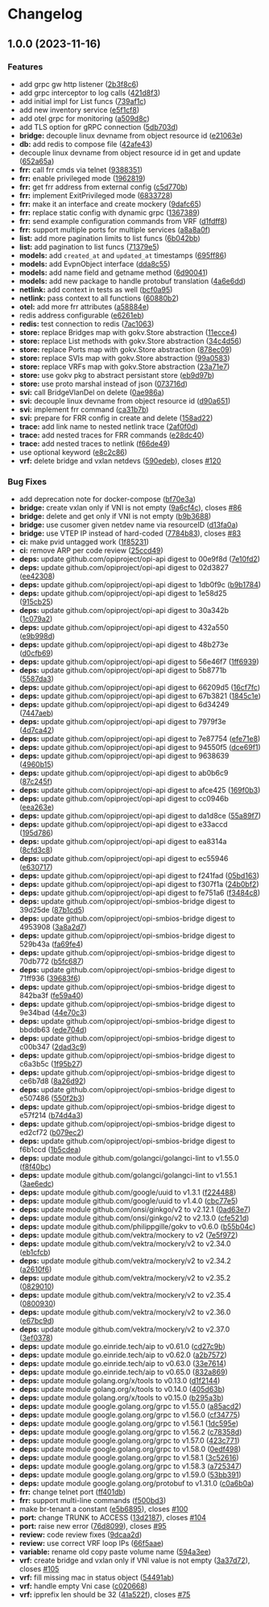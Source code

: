 # Changelog

## 1.0.0 (2023-11-16)


### Features

* add grpc gw http listener ([2b3f8c6](https://github.com/artek-koltun/opi-evpn-bridge/commit/2b3f8c6b23b244e25ddf194f2fdfbdc0006efa88))
* add grpc interceptor to log calls ([421d8f3](https://github.com/artek-koltun/opi-evpn-bridge/commit/421d8f3bb8eb65e3c494769d0c8957a0dc876912))
* add initial impl for List funcs ([739af1c](https://github.com/artek-koltun/opi-evpn-bridge/commit/739af1c5f3bf69b24c7e55df2ae03f5e65dbaa2f))
* add new inventory service ([e5f1cf8](https://github.com/artek-koltun/opi-evpn-bridge/commit/e5f1cf80d89ca5cd7725b5f700b5d7b9f3fa99f9))
* add otel grpc for monitoring ([a509d8c](https://github.com/artek-koltun/opi-evpn-bridge/commit/a509d8c8728d144b656c8165899fc65aba8e023d))
* add TLS option for gRPC connection ([5db703d](https://github.com/artek-koltun/opi-evpn-bridge/commit/5db703d4e0103b222e460c66f450f03a8f207f24))
* **bridge:** decouple linux devname from object resource id ([e21063e](https://github.com/artek-koltun/opi-evpn-bridge/commit/e21063efd3dc083be308e2aa19ac92bdbb4ebdbe))
* **db:** add redis to compose file ([42afe43](https://github.com/artek-koltun/opi-evpn-bridge/commit/42afe437686d46845ea8a12821a537044f89bdf5))
* decouple linux devname from object resource id in get and update ([652a65a](https://github.com/artek-koltun/opi-evpn-bridge/commit/652a65a5d225890438386553b64db6d1b41a0cfc))
* **frr:** call frr cmds via telnet ([9388351](https://github.com/artek-koltun/opi-evpn-bridge/commit/938835179ed125549d4d652e1c555da1419075fa))
* **frr:** enable privileged mode ([1962819](https://github.com/artek-koltun/opi-evpn-bridge/commit/19628194a1fb966b8805ae1d91f2fbc02306a722))
* **frr:** get frr address from external config ([c5d770b](https://github.com/artek-koltun/opi-evpn-bridge/commit/c5d770b689af84fe1cea678c5d79b0a3dc045bc6))
* **frr:** implement ExitPrivileged mode ([6833728](https://github.com/artek-koltun/opi-evpn-bridge/commit/683372858e4866d25e4a7de861944428a5c5b538))
* **frr:** make it an interface and create mockery ([9dafc65](https://github.com/artek-koltun/opi-evpn-bridge/commit/9dafc6524fcab5f95e1fa88bc868bf9d8c78e0e0))
* **frr:** replace static config with dynamic grpc ([1367389](https://github.com/artek-koltun/opi-evpn-bridge/commit/13673895d07ec42e27ae842634dc591c5915cb29))
* **frr:** send example configuration commands from VRF ([d1fdff8](https://github.com/artek-koltun/opi-evpn-bridge/commit/d1fdff8095338c3e501e4e5e0a7eb98b88f1b786))
* **frr:** support multiple ports for multiple services ([a8a8a0f](https://github.com/artek-koltun/opi-evpn-bridge/commit/a8a8a0ff610f5b6a9b916f5bbdb9cd8bc9568b48))
* **list:** add more pagination limits to list funcs ([6b042bb](https://github.com/artek-koltun/opi-evpn-bridge/commit/6b042bbec349a7ff4b7aecb8d4666c20746cc815))
* **list:** add pagination to list funcs ([71379e5](https://github.com/artek-koltun/opi-evpn-bridge/commit/71379e557df1718d439a8677fedbdd7373c54a50))
* **models:** add `created_at` and `updated_at` timestamps ([695ff86](https://github.com/artek-koltun/opi-evpn-bridge/commit/695ff86d9f174f387f2f1d2478bbed40fc5eab10))
* **models:** add EvpnObject interface ([dda8c55](https://github.com/artek-koltun/opi-evpn-bridge/commit/dda8c55193c68a341e25bc722bea6497d9a66a81))
* **models:** add name field and getname method ([6d90041](https://github.com/artek-koltun/opi-evpn-bridge/commit/6d90041c12c5ef629d4e9431ffa0e186a9355929))
* **models:** add new package to handle protobuf translation ([4a6e6dd](https://github.com/artek-koltun/opi-evpn-bridge/commit/4a6e6ddf5f4e2ee5973757c0c37cf695eaf01153))
* **netlink:** add context in tests as well ([bcf0a95](https://github.com/artek-koltun/opi-evpn-bridge/commit/bcf0a95e3bba15a601507aab9e2988955a66ed78))
* **netlink:** pass context to all functions ([60880b2](https://github.com/artek-koltun/opi-evpn-bridge/commit/60880b263947ad9defc856a3c5ea01657d389ef5))
* **otel:** add more frr attributes ([a58884e](https://github.com/artek-koltun/opi-evpn-bridge/commit/a58884eddac21ee3e3f19c1fb0f6ab47f41793a7))
* redis address configurable ([e6261eb](https://github.com/artek-koltun/opi-evpn-bridge/commit/e6261eb14b8d80655537720de459f7f8019c24be))
* **redis:** test connection to redis ([7ac1063](https://github.com/artek-koltun/opi-evpn-bridge/commit/7ac1063f6e59279ce71753a0016950a1afaa12db))
* **store:** replace Bridges map with gokv.Store abstraction ([11ecce4](https://github.com/artek-koltun/opi-evpn-bridge/commit/11ecce433ff1b275c3e7db94341cc0f5e4e6997e))
* **store:** replace List methods with gokv.Store abstraction ([34c4d56](https://github.com/artek-koltun/opi-evpn-bridge/commit/34c4d56fe67760089bfb6347a2f38b368938cc3f))
* **store:** replace Ports map with gokv.Store abstraction ([878ec09](https://github.com/artek-koltun/opi-evpn-bridge/commit/878ec093f5ae9056c1ed7f70bb17b64fc5b11d5b))
* **store:** replace SVIs map with gokv.Store abstraction ([99a0583](https://github.com/artek-koltun/opi-evpn-bridge/commit/99a0583e31da7c038cbf570ffb3b0fba45aa0d6c))
* **store:** replace VRFs map with gokv.Store abstraction ([23a71e7](https://github.com/artek-koltun/opi-evpn-bridge/commit/23a71e7eb9c45fd5c3085336e1502e8fd738401f))
* **store:** use gokv pkg to abstract persistant store ([eb9d97b](https://github.com/artek-koltun/opi-evpn-bridge/commit/eb9d97b2eafa4d84c4badf71aa2dcb211aa08a73))
* **store:** use proto marshal instead of json ([073716d](https://github.com/artek-koltun/opi-evpn-bridge/commit/073716d250d02991df24f2d512cfe1740411bc3f))
* **svi:** call BridgeVlanDel on delete ([0ae986a](https://github.com/artek-koltun/opi-evpn-bridge/commit/0ae986a187abe98c9e17b97ddd5b16e00396192f))
* **svi:** decouple linux devname from object resource id ([d90a651](https://github.com/artek-koltun/opi-evpn-bridge/commit/d90a6514c4a8385c179ff4fd8ba8d07fa8633adb))
* **svi:** implement frr command ([ca31b7b](https://github.com/artek-koltun/opi-evpn-bridge/commit/ca31b7b9a1dbf7af58c4fb3abd4d5882fae35378))
* **svi:** prepare for FRR config in create and delete ([158ad22](https://github.com/artek-koltun/opi-evpn-bridge/commit/158ad22cd7be44aba9679774f3becbf8c50f49f5))
* **trace:** add link name to nested netlink trace ([2af0f0d](https://github.com/artek-koltun/opi-evpn-bridge/commit/2af0f0dbdb9128187d1323086258e533e8503e08))
* **trace:** add nested traces for FRR commands ([e28dc40](https://github.com/artek-koltun/opi-evpn-bridge/commit/e28dc40fe01a293f580791e7e3810e3e9a7ac301))
* **trace:** add nested traces to netlink ([f66de49](https://github.com/artek-koltun/opi-evpn-bridge/commit/f66de498cb2a634311eafe1e0ff304446d24c3e6))
* use optional keyword ([e8c2c86](https://github.com/artek-koltun/opi-evpn-bridge/commit/e8c2c86890ce67ab7d1cc7568d977250a79b3a9b))
* **vrf:** delete bridge and vxlan netdevs ([590edeb](https://github.com/artek-koltun/opi-evpn-bridge/commit/590edebd91d0269cd9c72579ea96f08306d43e25)), closes [#120](https://github.com/artek-koltun/opi-evpn-bridge/issues/120)


### Bug Fixes

* add deprecation note for docker-compose ([bf70e3a](https://github.com/artek-koltun/opi-evpn-bridge/commit/bf70e3a665f974c541cd1cb13586da717c180fa9))
* **bridge:** create vxlan only if VNI is not empty ([9a6cf4c](https://github.com/artek-koltun/opi-evpn-bridge/commit/9a6cf4ca5499705f16cae6f10511a73922ef319e)), closes [#86](https://github.com/artek-koltun/opi-evpn-bridge/issues/86)
* **bridge:** delete and get only if VNI is not empty ([b9b3688](https://github.com/artek-koltun/opi-evpn-bridge/commit/b9b3688287815b4230ec93974b6962b3a644d85c))
* **bridge:** use cusomer given netdev name via resourceID ([d13fa0a](https://github.com/artek-koltun/opi-evpn-bridge/commit/d13fa0a034cb02457296f038170a54740b67963c))
* **bridge:** use VTEP IP instead of hard-coded ([7784b83](https://github.com/artek-koltun/opi-evpn-bridge/commit/7784b833f8ac42d24731dd6fd23527a532f6129f)), closes [#83](https://github.com/artek-koltun/opi-evpn-bridge/issues/83)
* **ci:** make pvid untagged work ([1f85231](https://github.com/artek-koltun/opi-evpn-bridge/commit/1f8523198ce28d6e56ec615f5c50f07e798635e2))
* **ci:** remove ARP per code review ([25ccd49](https://github.com/artek-koltun/opi-evpn-bridge/commit/25ccd49261a316fc19e6dacdb7e278bab7e18ae0))
* **deps:** update github.com/opiproject/opi-api digest to 00e9f8d ([7e10fd2](https://github.com/artek-koltun/opi-evpn-bridge/commit/7e10fd2db6802098f35ed01b6b1ddeefaa4ed70b))
* **deps:** update github.com/opiproject/opi-api digest to 02d3827 ([ee42308](https://github.com/artek-koltun/opi-evpn-bridge/commit/ee423087586924293e376f92ec096ee4ac2d7bd8))
* **deps:** update github.com/opiproject/opi-api digest to 1db0f9c ([b9b1784](https://github.com/artek-koltun/opi-evpn-bridge/commit/b9b17842b9e91ddc210d8f546c4817ca90bd7dba))
* **deps:** update github.com/opiproject/opi-api digest to 1e58d25 ([915cb25](https://github.com/artek-koltun/opi-evpn-bridge/commit/915cb25cf04da2bc9333d78529437005a16efcc3))
* **deps:** update github.com/opiproject/opi-api digest to 30a342b ([1c079a2](https://github.com/artek-koltun/opi-evpn-bridge/commit/1c079a21423fb8f8674a661c9dbcce1cfd3ba989))
* **deps:** update github.com/opiproject/opi-api digest to 432a550 ([e9b998d](https://github.com/artek-koltun/opi-evpn-bridge/commit/e9b998dc67260f3d1d8b3543390b6c61c9ce81ab))
* **deps:** update github.com/opiproject/opi-api digest to 48b273e ([d0cfb69](https://github.com/artek-koltun/opi-evpn-bridge/commit/d0cfb69524337cd7db45d47551d4f0494e817388))
* **deps:** update github.com/opiproject/opi-api digest to 56e46f7 ([1ff6939](https://github.com/artek-koltun/opi-evpn-bridge/commit/1ff6939c68fd27cbe698bf07519d464161e2a298))
* **deps:** update github.com/opiproject/opi-api digest to 5b8771b ([5587da3](https://github.com/artek-koltun/opi-evpn-bridge/commit/5587da333d9fee88643fc3a758b215523f3b9e80))
* **deps:** update github.com/opiproject/opi-api digest to 66209d5 ([16cf7fc](https://github.com/artek-koltun/opi-evpn-bridge/commit/16cf7fc37df1683d4af4c3648ec02982becbd819))
* **deps:** update github.com/opiproject/opi-api digest to 67b3821 ([1845c1e](https://github.com/artek-koltun/opi-evpn-bridge/commit/1845c1e830666786ca834a29cd7305ef180e90d3))
* **deps:** update github.com/opiproject/opi-api digest to 6d34249 ([7447aeb](https://github.com/artek-koltun/opi-evpn-bridge/commit/7447aebdf5bf104f17ad747e8cd03f4230eeaf8d))
* **deps:** update github.com/opiproject/opi-api digest to 7979f3e ([4d7ca42](https://github.com/artek-koltun/opi-evpn-bridge/commit/4d7ca4295856c7e3f0627d496d5f915eb6521b88))
* **deps:** update github.com/opiproject/opi-api digest to 7e87754 ([efe71e8](https://github.com/artek-koltun/opi-evpn-bridge/commit/efe71e87bc183fcf3a04e5f73612b97ba8b65b06))
* **deps:** update github.com/opiproject/opi-api digest to 94550f5 ([dce69f1](https://github.com/artek-koltun/opi-evpn-bridge/commit/dce69f1c23c2cbfa69956fca8298f4d6ba46e060))
* **deps:** update github.com/opiproject/opi-api digest to 9638639 ([4960b15](https://github.com/artek-koltun/opi-evpn-bridge/commit/4960b15df93e2bc6f2ff83dcd215074cb438b20e))
* **deps:** update github.com/opiproject/opi-api digest to ab0b6c9 ([87c245f](https://github.com/artek-koltun/opi-evpn-bridge/commit/87c245f775b0ae9237867f088590bc7729b7437a))
* **deps:** update github.com/opiproject/opi-api digest to afce425 ([169f0b3](https://github.com/artek-koltun/opi-evpn-bridge/commit/169f0b3815d7c665342457684cc262dd7bad9e1a))
* **deps:** update github.com/opiproject/opi-api digest to cc0946b ([eea263e](https://github.com/artek-koltun/opi-evpn-bridge/commit/eea263e955feaa453d2b6570aab90ccf35e064e0))
* **deps:** update github.com/opiproject/opi-api digest to da1d8ce ([55a89f7](https://github.com/artek-koltun/opi-evpn-bridge/commit/55a89f7daa99b437be4db9b91f4f041c7be96fa2))
* **deps:** update github.com/opiproject/opi-api digest to e33accd ([195d786](https://github.com/artek-koltun/opi-evpn-bridge/commit/195d786a147c86323ec82249345745f110ba7111))
* **deps:** update github.com/opiproject/opi-api digest to ea8314a ([8cfd3c8](https://github.com/artek-koltun/opi-evpn-bridge/commit/8cfd3c800e40d9c78961a6edb9133646da25f3c4))
* **deps:** update github.com/opiproject/opi-api digest to ec55946 ([e630717](https://github.com/artek-koltun/opi-evpn-bridge/commit/e630717fe939367e080f6fbc8a57acc5c3347371))
* **deps:** update github.com/opiproject/opi-api digest to f241fad ([05bd163](https://github.com/artek-koltun/opi-evpn-bridge/commit/05bd1639f34276540b387de8dbfa2f6befb86b4a))
* **deps:** update github.com/opiproject/opi-api digest to f307f1a ([24b0bf2](https://github.com/artek-koltun/opi-evpn-bridge/commit/24b0bf21b5234405a54346f6b585c2c3952c9d19))
* **deps:** update github.com/opiproject/opi-api digest to fe751a6 ([f3484c8](https://github.com/artek-koltun/opi-evpn-bridge/commit/f3484c85e2f0eb295cf88fff93193d61871c2d62))
* **deps:** update github.com/opiproject/opi-smbios-bridge digest to 39d25de ([87b1cd5](https://github.com/artek-koltun/opi-evpn-bridge/commit/87b1cd57fb2392b4af672e2fa0e981a812fc0e84))
* **deps:** update github.com/opiproject/opi-smbios-bridge digest to 4953908 ([3a8a2d7](https://github.com/artek-koltun/opi-evpn-bridge/commit/3a8a2d7c78422addb3696ebae102b5ada03c08fe))
* **deps:** update github.com/opiproject/opi-smbios-bridge digest to 529b43a ([fa69fe4](https://github.com/artek-koltun/opi-evpn-bridge/commit/fa69fe48c808a8210becfc50171b1dd769fad6dc))
* **deps:** update github.com/opiproject/opi-smbios-bridge digest to 70db772 ([b5fc687](https://github.com/artek-koltun/opi-evpn-bridge/commit/b5fc68734c85b15fa06b7eea493ce9eda66876f0))
* **deps:** update github.com/opiproject/opi-smbios-bridge digest to 71ff936 ([39683f6](https://github.com/artek-koltun/opi-evpn-bridge/commit/39683f62a1c97f11c3a4a0afcaddcdff45e17f76))
* **deps:** update github.com/opiproject/opi-smbios-bridge digest to 842ba3f ([fe59a40](https://github.com/artek-koltun/opi-evpn-bridge/commit/fe59a400e4dcc32512a34f9647bf1fa7f2b6335a))
* **deps:** update github.com/opiproject/opi-smbios-bridge digest to 9e34bad ([44e70c3](https://github.com/artek-koltun/opi-evpn-bridge/commit/44e70c3840bd69bb9810fbce53bae4254124e5a8))
* **deps:** update github.com/opiproject/opi-smbios-bridge digest to bbddb63 ([ede704d](https://github.com/artek-koltun/opi-evpn-bridge/commit/ede704db5363d43c257abdc4e3e18c1a940b5817))
* **deps:** update github.com/opiproject/opi-smbios-bridge digest to c00b347 ([2dad3c9](https://github.com/artek-koltun/opi-evpn-bridge/commit/2dad3c942e80daf20832524272dc8629bad0aea6))
* **deps:** update github.com/opiproject/opi-smbios-bridge digest to c6a3b5c ([1f95b27](https://github.com/artek-koltun/opi-evpn-bridge/commit/1f95b27c397a5b26ee3d9389f1641ee1544dd8c9))
* **deps:** update github.com/opiproject/opi-smbios-bridge digest to ce6b7d8 ([8a26d92](https://github.com/artek-koltun/opi-evpn-bridge/commit/8a26d92fe9d2b1caea7ac1877749015efa1f013c))
* **deps:** update github.com/opiproject/opi-smbios-bridge digest to e507486 ([550f2b3](https://github.com/artek-koltun/opi-evpn-bridge/commit/550f2b35947c3dab56c9ec198a935a0f3e590b47))
* **deps:** update github.com/opiproject/opi-smbios-bridge digest to e57f214 ([b74d4a3](https://github.com/artek-koltun/opi-evpn-bridge/commit/b74d4a3ec18554963e83e550647e22898e0ad026))
* **deps:** update github.com/opiproject/opi-smbios-bridge digest to ed2cf72 ([b079ec2](https://github.com/artek-koltun/opi-evpn-bridge/commit/b079ec285c2ac796f732e9c864bb8cc25e6c5a8a))
* **deps:** update github.com/opiproject/opi-smbios-bridge digest to f6b1ccd ([1b5cdea](https://github.com/artek-koltun/opi-evpn-bridge/commit/1b5cdeaf4e9dbc3d7c0ba3d93ea3325485faaedd))
* **deps:** update module github.com/golangci/golangci-lint to v1.55.0 ([f8f40bc](https://github.com/artek-koltun/opi-evpn-bridge/commit/f8f40bc2f1d4d0f42ffea2cd69399d7fbbed6ccd))
* **deps:** update module github.com/golangci/golangci-lint to v1.55.1 ([3ae6edc](https://github.com/artek-koltun/opi-evpn-bridge/commit/3ae6edc02e5c2282dd93c8939d8266df764eed95))
* **deps:** update module github.com/google/uuid to v1.3.1 ([f224488](https://github.com/artek-koltun/opi-evpn-bridge/commit/f224488e546e0398b020ecd0457416cd61c37611))
* **deps:** update module github.com/google/uuid to v1.4.0 ([cbc77e5](https://github.com/artek-koltun/opi-evpn-bridge/commit/cbc77e5eec2e27edd9cae4b1d54669754f431482))
* **deps:** update module github.com/onsi/ginkgo/v2 to v2.12.1 ([0ad63e7](https://github.com/artek-koltun/opi-evpn-bridge/commit/0ad63e7ca0fd94f0c54648971b0ef2be1bde5e72))
* **deps:** update module github.com/onsi/ginkgo/v2 to v2.13.0 ([cfe521d](https://github.com/artek-koltun/opi-evpn-bridge/commit/cfe521df9421396de140759925729c75ce4cdc94))
* **deps:** update module github.com/philippgille/gokv to v0.6.0 ([b55b04c](https://github.com/artek-koltun/opi-evpn-bridge/commit/b55b04c09e1fb5397cc81b4765b31d66059dd185))
* **deps:** update module github.com/vektra/mockery to v2 ([7e5f972](https://github.com/artek-koltun/opi-evpn-bridge/commit/7e5f972ae5faf30d2344cf6049c4f3fec9f3c12f))
* **deps:** update module github.com/vektra/mockery/v2 to v2.34.0 ([eb1cfcb](https://github.com/artek-koltun/opi-evpn-bridge/commit/eb1cfcb020baa43b6181ebda5e0f84ebd6a9e7ae))
* **deps:** update module github.com/vektra/mockery/v2 to v2.34.2 ([a2610f6](https://github.com/artek-koltun/opi-evpn-bridge/commit/a2610f68da4aee38a1018464cb2af20594899764))
* **deps:** update module github.com/vektra/mockery/v2 to v2.35.2 ([0829010](https://github.com/artek-koltun/opi-evpn-bridge/commit/0829010ea5107f11fdd418534ee37bde55e185ba))
* **deps:** update module github.com/vektra/mockery/v2 to v2.35.4 ([0800930](https://github.com/artek-koltun/opi-evpn-bridge/commit/0800930550e5d1e36e80480a2ef92733ab28db42))
* **deps:** update module github.com/vektra/mockery/v2 to v2.36.0 ([e67bc9d](https://github.com/artek-koltun/opi-evpn-bridge/commit/e67bc9d61c7eb0a6c7c77fe129ce9c79a6eb9c95))
* **deps:** update module github.com/vektra/mockery/v2 to v2.37.0 ([3ef0378](https://github.com/artek-koltun/opi-evpn-bridge/commit/3ef03787bb618b0bcb52f0fccbf34327baf88bea))
* **deps:** update module go.einride.tech/aip to v0.61.0 ([cd27c9b](https://github.com/artek-koltun/opi-evpn-bridge/commit/cd27c9bbd2dcda23db248ffdeecc7259bdd287cf))
* **deps:** update module go.einride.tech/aip to v0.62.0 ([a2b7572](https://github.com/artek-koltun/opi-evpn-bridge/commit/a2b757276f63fb500cfeaf3097c49fd86cad0479))
* **deps:** update module go.einride.tech/aip to v0.63.0 ([33e7614](https://github.com/artek-koltun/opi-evpn-bridge/commit/33e7614ffa02a6a10030d1eab6bc931caf58e3e5))
* **deps:** update module go.einride.tech/aip to v0.65.0 ([832a869](https://github.com/artek-koltun/opi-evpn-bridge/commit/832a86996a5e031d557ea96dc16d31f09daf867d))
* **deps:** update module golang.org/x/tools to v0.13.0 ([d1f2144](https://github.com/artek-koltun/opi-evpn-bridge/commit/d1f2144b2d252fc5d43da0d774cc62ceb1717f61))
* **deps:** update module golang.org/x/tools to v0.14.0 ([405d63b](https://github.com/artek-koltun/opi-evpn-bridge/commit/405d63bad6845938596b1b272ea1ba301edc26f3))
* **deps:** update module golang.org/x/tools to v0.15.0 ([b295a3b](https://github.com/artek-koltun/opi-evpn-bridge/commit/b295a3b5545ab00eeb6829d78592f3e5e246bc1b))
* **deps:** update module google.golang.org/grpc to v1.55.0 ([a85acd2](https://github.com/artek-koltun/opi-evpn-bridge/commit/a85acd2432867189112f72e24e1b7e1299a23d61))
* **deps:** update module google.golang.org/grpc to v1.56.0 ([cf34775](https://github.com/artek-koltun/opi-evpn-bridge/commit/cf34775e6680403273b52c96c97af108445eba6d))
* **deps:** update module google.golang.org/grpc to v1.56.1 ([1dc595e](https://github.com/artek-koltun/opi-evpn-bridge/commit/1dc595e9f57d340445a626a97d3f2584a6ee9f1d))
* **deps:** update module google.golang.org/grpc to v1.56.2 ([c78358d](https://github.com/artek-koltun/opi-evpn-bridge/commit/c78358d21741c01c22d4ca44c754fc1b1d3d3298))
* **deps:** update module google.golang.org/grpc to v1.57.0 ([423c771](https://github.com/artek-koltun/opi-evpn-bridge/commit/423c77101edf40b07bf24725f6ad33a304e76b46))
* **deps:** update module google.golang.org/grpc to v1.58.0 ([0edf498](https://github.com/artek-koltun/opi-evpn-bridge/commit/0edf498af715528d8aee4025efd5a91d928d4101))
* **deps:** update module google.golang.org/grpc to v1.58.1 ([3c52616](https://github.com/artek-koltun/opi-evpn-bridge/commit/3c52616eeb6018844876d7a788fb009edc8dc102))
* **deps:** update module google.golang.org/grpc to v1.58.3 ([a725347](https://github.com/artek-koltun/opi-evpn-bridge/commit/a725347a7aadf5447af740d65db4adcc83079ca1))
* **deps:** update module google.golang.org/grpc to v1.59.0 ([53bb391](https://github.com/artek-koltun/opi-evpn-bridge/commit/53bb391e5c4193ed76c79a64cf7214cbba36056d))
* **deps:** update module google.golang.org/protobuf to v1.31.0 ([c0a6b0a](https://github.com/artek-koltun/opi-evpn-bridge/commit/c0a6b0ab3f6d17bc7f8f597267769c97cc11058b))
* **frr:** change telnet port ([ff401db](https://github.com/artek-koltun/opi-evpn-bridge/commit/ff401db4199cbecbc097728e84b2abf0f8e3729d))
* **frr:** support multi-line commands ([f500bd3](https://github.com/artek-koltun/opi-evpn-bridge/commit/f500bd349c1eda496c4e0dc326104bed26955817))
* make br-tenant a constant ([e5b6895](https://github.com/artek-koltun/opi-evpn-bridge/commit/e5b68953bd4642dd5d88187d5fe614333d8acf78)), closes [#100](https://github.com/artek-koltun/opi-evpn-bridge/issues/100)
* **port:** change TRUNK to ACCESS ([13d2187](https://github.com/artek-koltun/opi-evpn-bridge/commit/13d21878f006ac4ddf975614c48e908b5304cf4a)), closes [#104](https://github.com/artek-koltun/opi-evpn-bridge/issues/104)
* **port:** raise new error ([76d8099](https://github.com/artek-koltun/opi-evpn-bridge/commit/76d809924577ef916e9b8ffe0dd11ae8cfb3da4b)), closes [#95](https://github.com/artek-koltun/opi-evpn-bridge/issues/95)
* **review:** code review fixes ([9dcaa2d](https://github.com/artek-koltun/opi-evpn-bridge/commit/9dcaa2dea4c8be131e16630cf95789c7dd637b56))
* **review:** use correct VRF loop IPs ([66f5aae](https://github.com/artek-koltun/opi-evpn-bridge/commit/66f5aae53bac569ad4026eff8ca2e77b22957bf0))
* **variable:** rename old copy paste volume name ([594a3ee](https://github.com/artek-koltun/opi-evpn-bridge/commit/594a3eed9178728c365c289c20c63e2f55aee055))
* **vrf:** create bridge and vxlan only if VNI value is not empty ([3a37d72](https://github.com/artek-koltun/opi-evpn-bridge/commit/3a37d726ac4f48026712a5d1533ab00f91d74d0e)), closes [#105](https://github.com/artek-koltun/opi-evpn-bridge/issues/105)
* **vrf:** fill missing mac in status object ([54491ab](https://github.com/artek-koltun/opi-evpn-bridge/commit/54491ab9236aa2b28406ab1e7adc8bf97f25b8bf))
* **vrf:** handle empty Vni case ([c020668](https://github.com/artek-koltun/opi-evpn-bridge/commit/c0206683d62fecf443cadcde140ba2e757f09880))
* **vrf:** ipprefix len should be 32 ([41a522f](https://github.com/artek-koltun/opi-evpn-bridge/commit/41a522fae1ff64eb4b7a6607869295f2408e9a5f)), closes [#75](https://github.com/artek-koltun/opi-evpn-bridge/issues/75)
